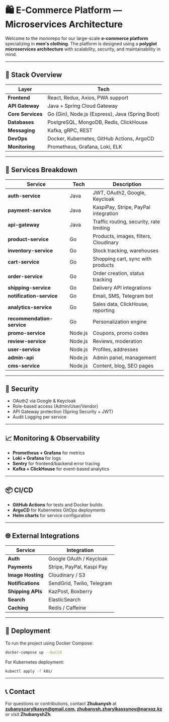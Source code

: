# 🛍️ E-Commerce Platform — Microservices Architecture

Welcome to the monorepo for our large-scale **e-commerce platform** specializing in **men's clothing**. The platform is designed using a **polyglot microservices architecture** with scalability, security, and maintainability in mind.

---

## 🚀 Stack Overview

| Layer         | Tech                                      |
|--------------|------------------------------------------|
| **Frontend**  | React, Redux, Axios, PWA support       |
| **API Gateway** | Java + Spring Cloud Gateway          |
| **Core Services** | Go (Gin), Node.js (Express), Java (Spring Boot) |
| **Databases** | PostgreSQL, MongoDB, Redis, ClickHouse |
| **Messaging** | Kafka, gRPC, REST                      |
| **DevOps**    | Docker, Kubernetes, GitHub Actions, ArgoCD |
| **Monitoring** | Prometheus, Grafana, Loki, ELK         |

---

## 🧩 Services Breakdown

| Service                 | Tech      | Description                              |
|-------------------------|----------|------------------------------------------|
| **auth-service**         | Java     | JWT, OAuth2, Google, Keycloak           |
| **payment-service**      | Java     | KaspiPay, Stripe, PayPal integration    |
| **api-gateway**         | Java     | Traffic routing, security, rate limiting |
| **product-service**      | Go       | Products, images, filters, Cloudinary   |
| **inventory-service**    | Go       | Stock tracking, warehouses              |
| **cart-service**        | Go       | Shopping cart, sync with products       |
| **order-service**       | Go       | Order creation, status tracking         |
| **shipping-service**     | Go       | Delivery API integrations               |
| **notification-service** | Go       | Email, SMS, Telegram bot                |
| **analytics-service**    | Go       | Sales data, ClickHouse, reporting       |
| **recommendation-service** | Go    | Personalization engine                  |
| **promo-service**       | Node.js  | Coupons, promo codes                    |
| **review-service**      | Node.js  | Reviews, moderation                      |
| **user-service**        | Node.js  | Profiles, addresses                     |
| **admin-api**          | Node.js  | Admin panel, management                 |
| **cms-service**        | Node.js  | Content, blog, SEO pages                |

---

## 🔐 Security

- OAuth2 via Google & Keycloak
- Role-based access (Admin/User/Vendor)
- API Gateway protection (Spring Security + JWT)
- Audit Logging per service

---

## 📈 Monitoring & Observability

- **Prometheus + Grafana** for metrics
- **Loki + Grafana** for logs
- **Sentry** for frontend/backend error tracing
- **Kafka + ClickHouse** for event-based analytics

---

## 📦 CI/CD

- **GitHub Actions** for tests and Docker builds
- **ArgoCD** for Kubernetes GitOps deployments
- **Helm charts** for service configuration

---

## 🌐 External Integrations

| Service    | Integration |
|------------|--------------------------------|
| **Auth**   | Google OAuth / Keycloak       |
| **Payments** | Stripe, PayPal, Kaspi Pay   |
| **Image Hosting** | Cloudinary / S3        |
| **Notifications** | SendGrid, Twilio, Telegram |
| **Shipping APIs** | KazPost, Boxberry      |
| **Search** | ElasticSearch                 |
| **Caching** | Redis / Caffeine             |

---

## 🚀 Deployment

To run the project using Docker Compose:
```sh
docker-compose up --build
```

For Kubernetes deployment:
```sh
kubectl apply -f k8s/
```

---

## 📞 Contact

For questions or contributions, contact **Zhubanysh** at **zubanyszarylkasyn@gmail.com, zhubanysh.zharylkassynov@narxoz.kz** or visit **ZhubanyshZh**.

